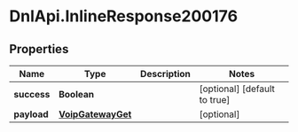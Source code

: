 # DnlApi.InlineResponse200176

## Properties
Name | Type | Description | Notes
------------ | ------------- | ------------- | -------------
**success** | **Boolean** |  | [optional] [default to true]
**payload** | [**VoipGatewayGet**](VoipGatewayGet.md) |  | [optional] 


